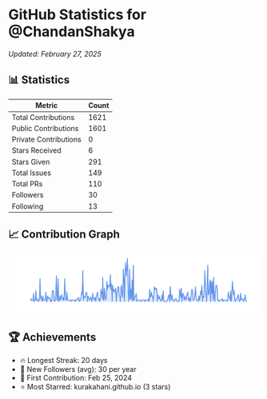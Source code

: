# GitHub Statistics for @ChandanShakya
*Updated: February 27, 2025*

## 📊 Statistics
| Metric | Count |
|--------|--------|
| Total Contributions | 1621 |
| Public Contributions | 1601 |
| Private Contributions | 0 |
| Stars Received | 6 |
| Stars Given | 291 |
| Total Issues | 149 |
| Total PRs | 110 |
| Followers | 30 |
| Following | 13 |

## 📈 Contribution Graph

![Contribution Graph](./contribution_graph.png)

## 🏆 Achievements

- 🔥 Longest Streak: 20 days
- 👥 New Followers (avg): 30 per year
- 📅 First Contribution: Feb 25, 2024
- ⭐ Most Starred: kurakahani.github.io (3 stars)
